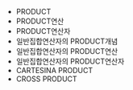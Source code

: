 - PRODUCT
- PRODUCT연산
- PRODUCT연산자
- 일반집합연산자의 PRODUCT개념
- 일반집합연산자의 PRODUCT연산
- 일반집합연산자의 PRODUCT연산자
- CARTESINA PRODUCT
- CROSS PRODUCT